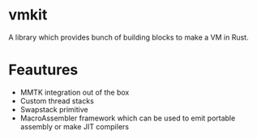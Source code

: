 # vmkit
A library which provides bunch of building blocks to make a VM in Rust. 

# Feautures

- MMTK integration out of the box
- Custom thread stacks
- Swapstack primitive
- MacroAssembler framework which can be used to emit portable assembly or make JIT compilers

